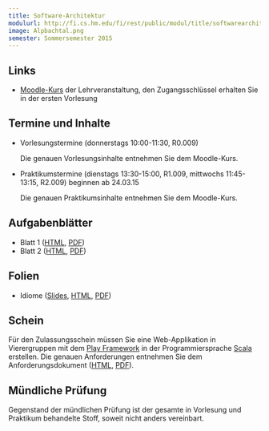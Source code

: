 ```yaml
---
title: Software-Architektur
modulurl: http://fi.cs.hm.edu/fi/rest/public/modul/title/softwarearchitektur
image: Alpbachtal.png
semester: Sommersemester 2015
---
```


<div class="row">
<div class="span6">

## Links

-   [Moodle-Kurs](https://moodle.hm.edu/course/view.php?id=5993) der
    Lehrveranstaltung, den Zugangsschlüssel erhalten Sie in der ersten Vorlesung

## Termine und Inhalte

-   Vorlesungstermine (donnerstags 10:00-11:30, R0.009)

    Die genauen Vorlesungsinhalte entnehmen Sie dem Moodle-Kurs.

-   Praktikumstermine (dienstags 13:30-15:00, R1.009, mittwochs 11:45-13:15,
    R2.009) beginnen ab 24.03.15

    Die genauen Praktikumsinhalte entnehmen Sie dem Moodle-Kurs.

## Aufgabenblätter

-   Blatt 1 ([HTML](/lectures/sa/html/Blatt01.html),
             [PDF](/lectures/sa/pdf/Blatt01.pdf))
-   Blatt 2 ([HTML](/lectures/sa/html/Blatt02.html),
             [PDF](/lectures/sa/pdf/Blatt02.pdf))

## Folien

-   Idiome
    ([Slides](/lectures/fun/presentation/01_Idiome.html),
    [HTML](/lectures/fun/html/01_Idiome.html),
    [PDF](/lectures/fun/pdf/01_Idiome.pdf))

</div>
<div class="span6">

## Schein

Für den Zulassungsschein müssen Sie eine Web-Applikation in
Vierergruppen mit dem [Play Framework](https://www.playframework.com/) in der
Programmiersprache [Scala](http://scala-lang.org/) erstellen. Die genauen
Anforderungen entnehmen Sie dem Anforderungsdokument
([HTML](/lectures/sa/html/WebApp.html), [PDF](/lectures/sa/pdf/WebApp.pdf)).

## Mündliche Prüfung

Gegenstand der mündlichen Prüfung ist der gesamte in Vorlesung und Praktikum
behandelte Stoff, soweit nicht anders vereinbart.

</div>
</div>
